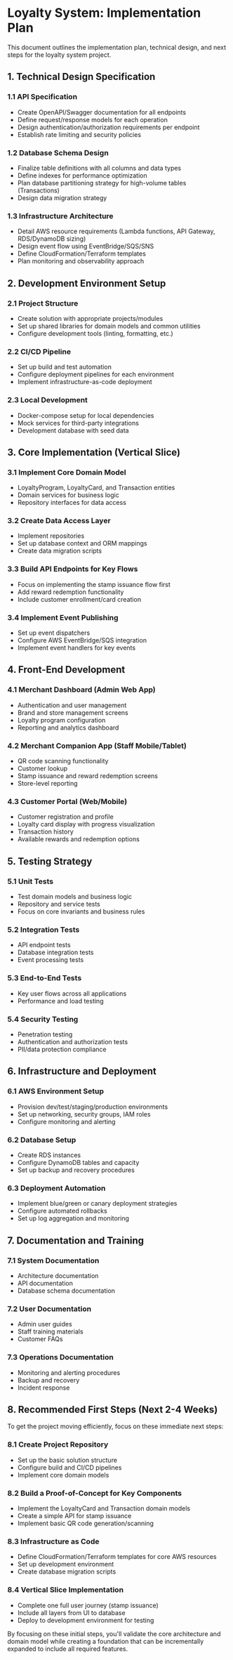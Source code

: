 # Loyalty System: Implementation Plan

This document outlines the implementation plan, technical design, and next steps for the loyalty system project.

## 1. Technical Design Specification

### 1.1 API Specification
- Create OpenAPI/Swagger documentation for all endpoints
- Define request/response models for each operation
- Design authentication/authorization requirements per endpoint
- Establish rate limiting and security policies

### 1.2 Database Schema Design
- Finalize table definitions with all columns and data types
- Define indexes for performance optimization
- Plan database partitioning strategy for high-volume tables (Transactions)
- Design data migration strategy

### 1.3 Infrastructure Architecture
- Detail AWS resource requirements (Lambda functions, API Gateway, RDS/DynamoDB sizing)
- Design event flow using EventBridge/SQS/SNS
- Define CloudFormation/Terraform templates
- Plan monitoring and observability approach

## 2. Development Environment Setup

### 2.1 Project Structure
- Create solution with appropriate projects/modules
- Set up shared libraries for domain models and common utilities
- Configure development tools (linting, formatting, etc.)

### 2.2 CI/CD Pipeline
- Set up build and test automation
- Configure deployment pipelines for each environment
- Implement infrastructure-as-code deployment

### 2.3 Local Development
- Docker-compose setup for local dependencies
- Mock services for third-party integrations
- Development database with seed data

## 3. Core Implementation (Vertical Slice)

### 3.1 Implement Core Domain Model
- LoyaltyProgram, LoyaltyCard, and Transaction entities
- Domain services for business logic
- Repository interfaces for data access

### 3.2 Create Data Access Layer
- Implement repositories
- Set up database context and ORM mappings
- Create data migration scripts

### 3.3 Build API Endpoints for Key Flows
- Focus on implementing the stamp issuance flow first
- Add reward redemption functionality
- Include customer enrollment/card creation

### 3.4 Implement Event Publishing
- Set up event dispatchers
- Configure AWS EventBridge/SQS integration
- Implement event handlers for key events

## 4. Front-End Development

### 4.1 Merchant Dashboard (Admin Web App)
- Authentication and user management
- Brand and store management screens
- Loyalty program configuration
- Reporting and analytics dashboard

### 4.2 Merchant Companion App (Staff Mobile/Tablet)
- QR code scanning functionality
- Customer lookup
- Stamp issuance and reward redemption screens
- Store-level reporting

### 4.3 Customer Portal (Web/Mobile)
- Customer registration and profile
- Loyalty card display with progress visualization
- Transaction history
- Available rewards and redemption options

## 5. Testing Strategy

### 5.1 Unit Tests
- Test domain models and business logic
- Repository and service tests
- Focus on core invariants and business rules

### 5.2 Integration Tests
- API endpoint tests
- Database integration tests
- Event processing tests

### 5.3 End-to-End Tests
- Key user flows across all applications
- Performance and load testing

### 5.4 Security Testing
- Penetration testing
- Authentication and authorization tests
- PII/data protection compliance

## 6. Infrastructure and Deployment

### 6.1 AWS Environment Setup
- Provision dev/test/staging/production environments
- Set up networking, security groups, IAM roles
- Configure monitoring and alerting

### 6.2 Database Setup
- Create RDS instances
- Configure DynamoDB tables and capacity
- Set up backup and recovery procedures

### 6.3 Deployment Automation
- Implement blue/green or canary deployment strategies
- Configure automated rollbacks
- Set up log aggregation and monitoring

## 7. Documentation and Training

### 7.1 System Documentation
- Architecture documentation
- API documentation
- Database schema documentation

### 7.2 User Documentation
- Admin user guides
- Staff training materials
- Customer FAQs

### 7.3 Operations Documentation
- Monitoring and alerting procedures
- Backup and recovery
- Incident response

## 8. Recommended First Steps (Next 2-4 Weeks)

To get the project moving efficiently, focus on these immediate next steps:

### 8.1 Create Project Repository
- Set up the basic solution structure
- Configure build and CI/CD pipelines
- Implement core domain models

### 8.2 Build a Proof-of-Concept for Key Components
- Implement the LoyaltyCard and Transaction domain models
- Create a simple API for stamp issuance
- Implement basic QR code generation/scanning

### 8.3 Infrastructure as Code
- Define CloudFormation/Terraform templates for core AWS resources
- Set up development environment
- Create database migration scripts

### 8.4 Vertical Slice Implementation
- Complete one full user journey (stamp issuance)
- Include all layers from UI to database
- Deploy to development environment for testing

By focusing on these initial steps, you'll validate the core architecture and domain model while creating a foundation that can be incrementally expanded to include all required features. 